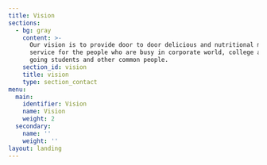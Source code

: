 ```yaml
---
title: Vision
sections:
  - bg: gray
    content: >-
      Our vision is to provide door to door delicious and nutritional meal box
      service for the people who are busy in corporate world, college and school
      going students and other common people.
    section_id: vision
    title: vision
    type: section_contact
menu:
  main:
    identifier: Vision
    name: Vision
    weight: 2
  secondary:
    name: ''
    weight: ''
layout: landing
---
```


